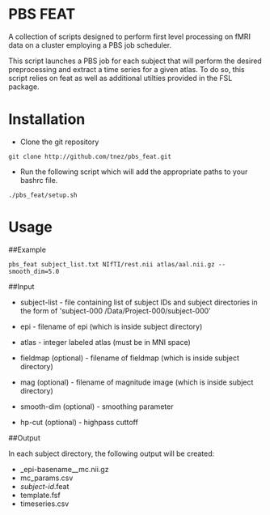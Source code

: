 PBS FEAT
==========

A collection of scripts designed to perform first level processing on
fMRI data on a cluster employing a PBS job scheduler.

This script launches a PBS job for each subject that will perform the
desired preprocessing and extract a time series for a given atlas. To
do so, this script relies on feat as well as additional utilties
provided in the FSL package.

# Installation #

- Clone the git repository

`git clone http://github.com/tnez/pbs_feat.git`

- Run the following script which will add the appropriate paths to
your bashrc file.

`./pbs_feat/setup.sh`

# Usage #

##Example

`pbs_feat subject_list.txt NIfTI/rest.nii atlas/aal.nii.gz --smooth_dim=5.0`

##Input

- subject-list - file containing list of subject IDs and subject
  directories in the form of 'subject-000
  /Data/Project-000/subject-000'

- epi - filename of epi (which is inside subject directory)

- atlas - integer labeled atlas (must be in MNI space)

- fieldmap (optional) - filename of fieldmap (which is inside subject
  directory)

- mag (optional) - filename of magnitude image (which is inside
  subject directory)

- smooth-dim (optional) - smoothing parameter

- hp-cut (optional) - highpass cuttoff

##Output

In each subject directory, the following output will be created:

- _epi-basename__mc.nii.gz
- mc_params.csv
- _subject-id_.feat
- template.fsf
- timeseries.csv
